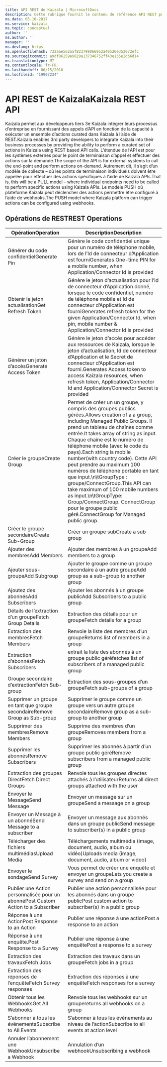 ```yaml
---
title: API REST de Kaizala | MicrosoftDocs
description: Cette rubrique fournit le contenu de référence API REST pour l’API Kaizala.
ms.date: 05-10-2017
ms.service: kaizala
ms.topic: conceptual
author: ''
ms.author: ''
manager: ''
ms.devlang: https
ms.openlocfilehash: 732aae562aaf823798066952a40526e353072efc
ms.sourcegitcommit: a9df86259a9029a137346752ff43e135e2db6d14
ms.translationtype: MT
ms.contentlocale: fr-FR
ms.lasthandoff: 06/15/2018
ms.locfileid: "19907234"
---
```

# <a name="kaizala-rest-api"></a><span data-ttu-id="2a718-103">API REST de Kaizala</span><span class="sxs-lookup"><span data-stu-id="2a718-103">Kaizala REST API</span></span>

<span data-ttu-id="2a718-104">Kaizala permet aux développeurs tiers 3e Kaizala intégrer leurs processus d’entreprise en fournissant des appels d’API en fonction de la capacité à exécuter un ensemble d’actions curated dans Kaizala à l’aide de REST.</span><span class="sxs-lookup"><span data-stu-id="2a718-104">Kaizala enables 3rd party developers to integrate Kaizala into their business processes by providing the ability to perform a curated set of actions in Kaizala using REST based API calls.</span></span> <span data-ttu-id="2a718-105">L’étendue de l’API est pour les systèmes externes pour le point de terminaison d’appel et effectuer des actions sur la demande.</span><span class="sxs-lookup"><span data-stu-id="2a718-105">The scope of the API is for external systems to call the end-point and perform actions on-demand.</span></span> <span data-ttu-id="2a718-106">Autrement dit, il s’agit d’un modèle de collecte – où les points de terminaison individuels doivent être appelée pour effectuer des actions spécifiques à l’aide de Kaizala APIs.</span><span class="sxs-lookup"><span data-stu-id="2a718-106">That is, this will be a PULL model – where individual endpoints need to be called to perform specific actions using Kaizala APIs.</span></span> <span data-ttu-id="2a718-107">Le modèle PUSH où plateforme Kaizala peut déclencher des actions permettre être configuré à l’aide de webhooks.</span><span class="sxs-lookup"><span data-stu-id="2a718-107">The PUSH model where Kaizala platform can trigger actions can be configured using webhooks.</span></span>

## <a name="rest-operations"></a><span data-ttu-id="2a718-108">Opérations de REST</span><span class="sxs-lookup"><span data-stu-id="2a718-108">REST Operations</span></span>

| <span data-ttu-id="2a718-109">Opération</span><span class="sxs-lookup"><span data-stu-id="2a718-109">Operation</span></span> | <span data-ttu-id="2a718-110">Description</span><span class="sxs-lookup"><span data-stu-id="2a718-110">Description</span></span>                                                        |
|-----------------|--------------------------------------------------------------------|
| <span data-ttu-id="2a718-111">Générer du code confidentiel</span><span class="sxs-lookup"><span data-stu-id="2a718-111">Generate Pin</span></span> | <span data-ttu-id="2a718-112">Génère le code confidentiel unique pour un numéro de téléphone mobile, lors de l’Id de connecteur d’Application est fourni</span><span class="sxs-lookup"><span data-stu-id="2a718-112">Generates One-time PIN for a mobile number, when Application/Connector Id is provided</span></span> |
| <span data-ttu-id="2a718-113">Obtenir le jeton actualisation</span><span class="sxs-lookup"><span data-stu-id="2a718-113">Get Refresh Token</span></span> | <span data-ttu-id="2a718-114">Génère le jeton d’actualisation pour l’Id de connecteur d’Application donné, lorsque le code confidentiel, numéro de téléphone mobile et Id de connecteur d’Application est fourni</span><span class="sxs-lookup"><span data-stu-id="2a718-114">Generates refresh token for the given Application/Connector Id, when pin, mobile number & Application/Connector Id is provided</span></span> |
| <span data-ttu-id="2a718-115">Générer un jeton d’accès</span><span class="sxs-lookup"><span data-stu-id="2a718-115">Generate Access Token</span></span> | <span data-ttu-id="2a718-116">Génère le jeton d’accès pour accéder aux ressources de Kaizala, lorsque le jeton d’actualisation, Id de connecteur d’Application et le Secret de connecteur d’Application est fourni.</span><span class="sxs-lookup"><span data-stu-id="2a718-116">Generates Access token to access Kaizala resources, when refresh token, Application/Connector Id and Application/Connector Secret is provided</span></span> |
| <span data-ttu-id="2a718-117">Créer le groupe</span><span class="sxs-lookup"><span data-stu-id="2a718-117">Create Group</span></span> | <span data-ttu-id="2a718-118">Permet de créer un un groupe, y compris des groupes publics gérées.</span><span class="sxs-lookup"><span data-stu-id="2a718-118">Allows creation of a a group, including Managed Public Groups.</span></span> <span data-ttu-id="2a718-119">Il prend un tableau de chaînes comme entrée.</span><span class="sxs-lookup"><span data-stu-id="2a718-119">It takes array of string as input.</span></span> <span data-ttu-id="2a718-120">Chaque chaîne est le numéro de téléphone mobile (avec le code du pays).</span><span class="sxs-lookup"><span data-stu-id="2a718-120">Each string is mobile number(with country code).</span></span> <span data-ttu-id="2a718-121">Cette API peut prendre au maximum 100 numéros de téléphone portable en tant que input.\n\tGroupType : groupe/ConnectGroup.</span><span class="sxs-lookup"><span data-stu-id="2a718-121">This API can take maximum of 100 mobile numbers as input.\n\tGroupType: Group/ConnectGroup.</span></span> <span data-ttu-id="2a718-122">ConnectGroup pour le groupe public géré.</span><span class="sxs-lookup"><span data-stu-id="2a718-122">ConnectGroup for Managed public group.</span></span> |
| <span data-ttu-id="2a718-123">Créer le groupe secondaire</span><span class="sxs-lookup"><span data-stu-id="2a718-123">Create Sub-Group</span></span> | <span data-ttu-id="2a718-124">Créer un groupe sub</span><span class="sxs-lookup"><span data-stu-id="2a718-124">Create a  sub group</span></span>  |
| <span data-ttu-id="2a718-125">Ajouter des membres</span><span class="sxs-lookup"><span data-stu-id="2a718-125">Add Members</span></span> | <span data-ttu-id="2a718-126">Ajouter des membres à un groupe</span><span class="sxs-lookup"><span data-stu-id="2a718-126">Add members to a group</span></span> |
| <span data-ttu-id="2a718-127">Ajouter sous-groupe</span><span class="sxs-lookup"><span data-stu-id="2a718-127">Add Subgroup</span></span> | <span data-ttu-id="2a718-128">Ajouter le groupe comme un groupe secondaire à un autre groupe</span><span class="sxs-lookup"><span data-stu-id="2a718-128">Add group as a sub-group to another group</span></span> |
| <span data-ttu-id="2a718-129">Ajoutez des abonnés</span><span class="sxs-lookup"><span data-stu-id="2a718-129">Add Subscribers</span></span> | <span data-ttu-id="2a718-130">Ajouter les abonnés à un groupe public</span><span class="sxs-lookup"><span data-stu-id="2a718-130">Add Subscribers to a public group</span></span> |
| <span data-ttu-id="2a718-131">Détails de l’extraction d’un groupe</span><span class="sxs-lookup"><span data-stu-id="2a718-131">Fetch Group Details</span></span> | <span data-ttu-id="2a718-132">Extraction des détails pour un groupe</span><span class="sxs-lookup"><span data-stu-id="2a718-132">Fetch details for a group</span></span> |
| <span data-ttu-id="2a718-133">Extraction des membres</span><span class="sxs-lookup"><span data-stu-id="2a718-133">Fetch Members</span></span> | <span data-ttu-id="2a718-134">Renvoie la liste des membres d’un groupe</span><span class="sxs-lookup"><span data-stu-id="2a718-134">Returns list of members in a group</span></span> |
| <span data-ttu-id="2a718-135">Extraction d’abonnés</span><span class="sxs-lookup"><span data-stu-id="2a718-135">Fetch Subscribers</span></span> | <span data-ttu-id="2a718-136">extrait la liste des abonnés à un groupe public géré</span><span class="sxs-lookup"><span data-stu-id="2a718-136">fetches list of subscribers of a managed public group</span></span> |
| <span data-ttu-id="2a718-137">Groupe secondaire d’extraction</span><span class="sxs-lookup"><span data-stu-id="2a718-137">Fetch Sub-group</span></span> | <span data-ttu-id="2a718-138">Extraction des sous-groupes d’un groupe</span><span class="sxs-lookup"><span data-stu-id="2a718-138">Fetch sub-groups of a group</span></span> |
| <span data-ttu-id="2a718-139">Supprimer un groupe en tant que groupe secondaire</span><span class="sxs-lookup"><span data-stu-id="2a718-139">Remove Group as Sub-group</span></span> | <span data-ttu-id="2a718-140">Supprimer le groupe comme un groupe vers un autre groupe secondaire</span><span class="sxs-lookup"><span data-stu-id="2a718-140">Remove group as a sub-group to another group</span></span> |
| <span data-ttu-id="2a718-141">Supprimer des membres</span><span class="sxs-lookup"><span data-stu-id="2a718-141">Remove Members</span></span> | <span data-ttu-id="2a718-142">Supprime des membres d’un groupe</span><span class="sxs-lookup"><span data-stu-id="2a718-142">Removes members from a group</span></span> |
| <span data-ttu-id="2a718-143">Supprimer les abonnés</span><span class="sxs-lookup"><span data-stu-id="2a718-143">Remove Subscribers</span></span> | <span data-ttu-id="2a718-144">Supprimer les abonnés à partir d’un groupe public géré</span><span class="sxs-lookup"><span data-stu-id="2a718-144">Remove subscribers from a managed public group</span></span> |
| <span data-ttu-id="2a718-145">Extraction des groupes Direct</span><span class="sxs-lookup"><span data-stu-id="2a718-145">Fetch Direct Groups</span></span> | <span data-ttu-id="2a718-146">Renvoie tous les groupes directes attachés à l’utilisateur</span><span class="sxs-lookup"><span data-stu-id="2a718-146">Returns all direct groups attached with the user</span></span> |
| <span data-ttu-id="2a718-147">Envoyer le Message</span><span class="sxs-lookup"><span data-stu-id="2a718-147">Send Message</span></span> | <span data-ttu-id="2a718-148">Envoyer un message sur un groupe</span><span class="sxs-lookup"><span data-stu-id="2a718-148">Send a message on a group</span></span> |
| <span data-ttu-id="2a718-149">Envoyer un Message à un abonné</span><span class="sxs-lookup"><span data-stu-id="2a718-149">Send Message to a subscriber</span></span> | <span data-ttu-id="2a718-150">Envoyer un message aux abonnés dans un groupe public</span><span class="sxs-lookup"><span data-stu-id="2a718-150">Send message to subscriber(s) in a public group</span></span> |
| <span data-ttu-id="2a718-151">Télécharger des fichiers multimédias</span><span class="sxs-lookup"><span data-stu-id="2a718-151">Upload Media</span></span> | <span data-ttu-id="2a718-152">Téléchargements multimédia (image, document, audio, album ou vidéo)</span><span class="sxs-lookup"><span data-stu-id="2a718-152">Uploads media (image, document, audio, album or video)</span></span> |
| <span data-ttu-id="2a718-153">Envoyer le sondage</span><span class="sxs-lookup"><span data-stu-id="2a718-153">Send Survey</span></span> | <span data-ttu-id="2a718-154">Vous permet de créer une enquête et envoyer un groupe</span><span class="sxs-lookup"><span data-stu-id="2a718-154">Lets you create a survey and send on a group</span></span> |
| <span data-ttu-id="2a718-155">Publier une Action personnalisée pour un abonné</span><span class="sxs-lookup"><span data-stu-id="2a718-155">Post  Custom Action to a Subscriber</span></span> | <span data-ttu-id="2a718-156">Publier une action personnalisée pour les abonnés dans un groupe public</span><span class="sxs-lookup"><span data-stu-id="2a718-156">Post custom action to subscriber(s) in a public group</span></span> |
| <span data-ttu-id="2a718-157">Réponse à une Action</span><span class="sxs-lookup"><span data-stu-id="2a718-157">Post Response to an Action</span></span> | <span data-ttu-id="2a718-158">Publier une réponse à une action</span><span class="sxs-lookup"><span data-stu-id="2a718-158">Post a response to an action</span></span> |
| <span data-ttu-id="2a718-159">Réponse à une enquête.</span><span class="sxs-lookup"><span data-stu-id="2a718-159">Post Response to a Survey</span></span> | <span data-ttu-id="2a718-160">Publier une réponse à une enquête</span><span class="sxs-lookup"><span data-stu-id="2a718-160">Post a response to a survey</span></span> |
| <span data-ttu-id="2a718-161">Extraction des travaux</span><span class="sxs-lookup"><span data-stu-id="2a718-161">Fetch Jobs</span></span> | <span data-ttu-id="2a718-162">Extraction des travaux dans un groupe</span><span class="sxs-lookup"><span data-stu-id="2a718-162">Fetch jobs in a group</span></span> |
| <span data-ttu-id="2a718-163">Extraction des réponses de l’enquête</span><span class="sxs-lookup"><span data-stu-id="2a718-163">Fetch Survey responses</span></span> | <span data-ttu-id="2a718-164">Extraction des réponses à une enquête</span><span class="sxs-lookup"><span data-stu-id="2a718-164">Fetch responses for a survey</span></span> |
| <span data-ttu-id="2a718-165">Obtenir tous les Webhooks</span><span class="sxs-lookup"><span data-stu-id="2a718-165">Get All Webhooks</span></span> | <span data-ttu-id="2a718-166">Renvoie tous les webhooks sur un groupe</span><span class="sxs-lookup"><span data-stu-id="2a718-166">returns all webhooks on a group</span></span> |
| <span data-ttu-id="2a718-167">S’abonner à tous les événements</span><span class="sxs-lookup"><span data-stu-id="2a718-167">Subscribe to All Events</span></span> | <span data-ttu-id="2a718-168">S’abonner à tous les événements au niveau de l’action</span><span class="sxs-lookup"><span data-stu-id="2a718-168">Subscribe to all events at action level</span></span> |
| <span data-ttu-id="2a718-169">Annuler l’abonnement une Webhook</span><span class="sxs-lookup"><span data-stu-id="2a718-169">Unsubscribe a Webhook</span></span> | <span data-ttu-id="2a718-170">Annulation d’un webhook</span><span class="sxs-lookup"><span data-stu-id="2a718-170">Unsubscribing a webhook</span></span> |
